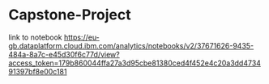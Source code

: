 # Capstone-Project

link to notebook
https://eu-gb.dataplatform.cloud.ibm.com/analytics/notebooks/v2/37671626-9435-484a-8a7c-e45d30f6c77d/view?access_token=179b860044ffa27a3d95cbe81380ced4f452e4c20a3dd473491397bf8e00c181

